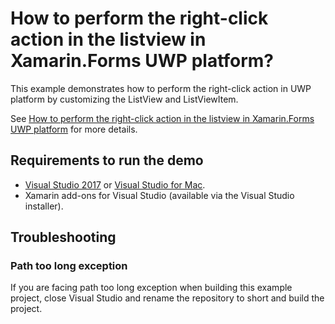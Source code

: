 # How to perform the right-click action in the listview in Xamarin.Forms UWP platform?
This example demonstrates how to perform the right-click action in UWP platform by customizing the ListView and ListViewItem.

See [How to perform the right-click action in the listview in Xamarin.Forms UWP platform](https://www.syncfusion.com/kb/9983/how-to-perform-the-right-click-action-in-the-listview-in-xamarin-forms-uwp-platform) for more details.
## <a name="requirements-to-run-the-demo"></a>Requirements to run the demo ##

* [Visual Studio 2017](https://visualstudio.microsoft.com/downloads/) or [Visual Studio for Mac](https://visualstudio.microsoft.com/vs/mac/).
* Xamarin add-ons for Visual Studio (available via the Visual Studio installer).

## <a name="troubleshooting"></a>Troubleshooting ##
### Path too long exception
If you are facing path too long exception when building this example project, close Visual Studio and rename the repository to short and build the project.